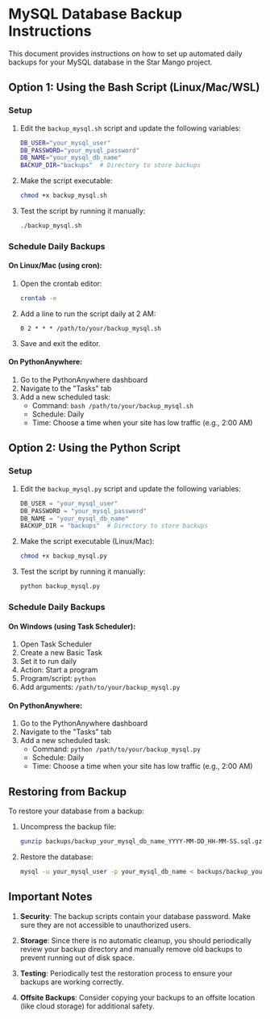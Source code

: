 # MySQL Database Backup Instructions

This document provides instructions on how to set up automated daily backups for your MySQL database in the Star Mango project.

## Option 1: Using the Bash Script (Linux/Mac/WSL)

### Setup

1. Edit the `backup_mysql.sh` script and update the following variables:
   ```bash
   DB_USER="your_mysql_user"
   DB_PASSWORD="your_mysql_password"
   DB_NAME="your_mysql_db_name"
   BACKUP_DIR="backups"  # Directory to store backups
   ```

2. Make the script executable:
   ```bash
   chmod +x backup_mysql.sh
   ```

3. Test the script by running it manually:
   ```bash
   ./backup_mysql.sh
   ```

### Schedule Daily Backups

#### On Linux/Mac (using cron):

1. Open the crontab editor:
   ```bash
   crontab -e
   ```

2. Add a line to run the script daily at 2 AM:
   ```
   0 2 * * * /path/to/your/backup_mysql.sh
   ```

3. Save and exit the editor.

#### On PythonAnywhere:

1. Go to the PythonAnywhere dashboard
2. Navigate to the "Tasks" tab
3. Add a new scheduled task:
   - Command: `bash /path/to/your/backup_mysql.sh`
   - Schedule: Daily
   - Time: Choose a time when your site has low traffic (e.g., 2:00 AM)

## Option 2: Using the Python Script

### Setup

1. Edit the `backup_mysql.py` script and update the following variables:
   ```python
   DB_USER = "your_mysql_user"
   DB_PASSWORD = "your_mysql_password"
   DB_NAME = "your_mysql_db_name"
   BACKUP_DIR = "backups"  # Directory to store backups
   ```

2. Make the script executable (Linux/Mac):
   ```bash
   chmod +x backup_mysql.py
   ```

3. Test the script by running it manually:
   ```bash
   python backup_mysql.py
   ```

### Schedule Daily Backups

#### On Windows (using Task Scheduler):

1. Open Task Scheduler
2. Create a new Basic Task
3. Set it to run daily
4. Action: Start a program
5. Program/script: `python`
6. Add arguments: `/path/to/your/backup_mysql.py`

#### On PythonAnywhere:

1. Go to the PythonAnywhere dashboard
2. Navigate to the "Tasks" tab
3. Add a new scheduled task:
   - Command: `python /path/to/your/backup_mysql.py`
   - Schedule: Daily
   - Time: Choose a time when your site has low traffic (e.g., 2:00 AM)

## Restoring from Backup

To restore your database from a backup:

1. Uncompress the backup file:
   ```bash
   gunzip backups/backup_your_mysql_db_name_YYYY-MM-DD_HH-MM-SS.sql.gz
   ```

2. Restore the database:
   ```bash
   mysql -u your_mysql_user -p your_mysql_db_name < backups/backup_your_mysql_db_name_YYYY-MM-DD_HH-MM-SS.sql
   ```

## Important Notes

1. **Security**: The backup scripts contain your database password. Make sure they are not accessible to unauthorized users.

2. **Storage**: Since there is no automatic cleanup, you should periodically review your backup directory and manually remove old backups to prevent running out of disk space.

3. **Testing**: Periodically test the restoration process to ensure your backups are working correctly.

4. **Offsite Backups**: Consider copying your backups to an offsite location (like cloud storage) for additional safety.
